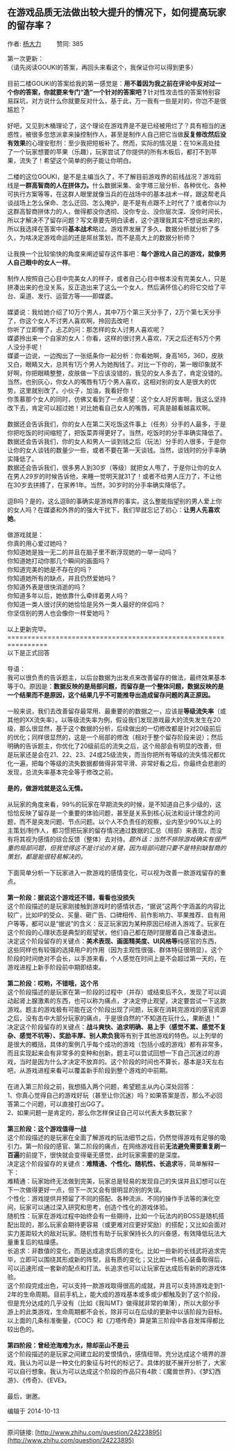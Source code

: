## 在游戏品质无法做出较大提升的情况下，如何提高玩家的留存率？

作者: [杨大力](http://www.zhihu.com/people/yang-da-li-39)&nbsp;&nbsp;&nbsp;&nbsp;&nbsp;&nbsp;&nbsp;&nbsp; 赞同: 385


第一次更新：<br>（请先阅读GOUKI的答案，再回头来看这个，我保证你可以得到更多）<br><br>目前二楼GOUKI的答案给我的第一感觉是：<b>用不着因为我之前在评论中反对过一个你的答案，你就要来专门“造”一个针对的答案吧？</b>针对性攻击性的答案特别容易踩坑，对方说什么你就要反对什么，基于此，万一我有一些是对的，你岂不是很尴尬？<br><br>好吧，又见到木桶理论了，这个理论在游戏界是不是已经被用烂了？具有相当的迷惑性，被很多忽悠派拿来操控制作人，甚至是制作人自己把它当做<b>反复修改然后没有效果</b>的心理安慰剂：至少我把短板补了。然而，实际的情况是：在10米高处挂了一个玩家想要的苹果（乐趣），玩家尝试了你提供的所有木板后，都打不到苹果，流失了！希望这个简单的例子能让你明白。<br><br>二楼的这位GOUKI，是不是主编当久了，不了解目前游戏界的前线战况？游戏前线是<b>一群高智商的人在拼体力。</b>什么数据采集、金字塔三层分析、各种优化、各种可执行方案等等，在这群人眼里就像当兵的在战场中的基本战术一样，跟这帮老兵谈战场上怎么保命、怎么迂回、怎么掩护，是不是有点跟不上时代了？或者你以为这群高智商拼体力的人，做得都没你透彻、没你专业、没你层次深、没你时间长，所以才解决不了留存问题？写文章要先明白读者，这个道理我其实不想说出来的，所以我选择在答案中将<b>基本战术</b>略过。游戏界发展了多久，数据分析就分析了多久，为啥决定游戏命运的还是屌丝策划，而不是高大上的数据分析师？<br><br>让我换一个比较愉快的角度来阐述留存这件事吧：<b>每个游戏人自己的游戏，就像男人自己眼中的女人一样</b>。<br><br>制作人按照自己心目中完美女人的样子，或者自己心目中根本没有完美女人，只是拼凑出来的也没关系，反正造出来了这么一个女人，然后满怀信心的将它交给了平台、渠道、发行、运营方等——即媒婆。<br><br>媒婆说：我给她介绍了10万个男人，其中7万个第三天分手了，2万个第七天分手了，你这个女人不讨男人喜欢啊，拎回去改吧！<br>你听了立即懵了，忐忑的问：那怎样的女人讨男人喜欢呢？<br>媒婆拎出来一个自家的女人：你看，这样的很讨男人喜欢，7天之后还有5万个男人没分手呢！<br>媒婆一边说，一边掏出了一张纸条你一起分析：你看她啊，身高165，36D，皮肤又白，眼睛又大，总共有1万个男人为她掏钱了。对比一下你的，第一眼印象就不好啊，你把眼睛整整，皮肤做一下应该没错的，我见的女人多去了，肯定没错的。当然，也别灰心，你女人的嘴唇有1万个男人喜欢，这相对别的女人是很大的优势，这里就别改了。小伙子，加油，我看好你！<br>你羡慕那个女人的同时，仿佛又看到了一点希望：这个女人好厉害啊，我这么坚持改下去，肯定可以超过她！对比她看自己女人的嘴唇，可真是越看越喜欢啊。<br><br>数据还会告诉我们，你的女人在第二天吃饭这件事上（任务）分手的人最多，于是你把吃饭的时间缩短了，把饭菜弄得更好了。当然，吃饭时的分手率确实降低了。<br>数据还会告诉我们，你的女人和男人一谈到钱之后（玩法）分手的人很多，于是你让你的女人谈钱的数量少一些，或者不要在第一天谈钱。当然，谈钱时的分手率确实降低了。<br>数据还会告诉我们，很多男人到30岁（等级）就把女人甩了，于是你让你的女人在男人29岁的时候告诉他，来睡一觉明天就31了！或者不给男人压力了，不让他在30岁去拼搏了，在家养1年。当然，30岁时的分手率确实降低了。<br><br>逗B吗？是的，这么逗B的事确实是游戏界的事实。这么整能指望别的男人爱上你的女人吗？在媒婆和外界的的强大干扰下，我们早就忘记了初心：<b>让男人先喜欢她</b>。<br><br>做游戏就是：<br>你真的用心爱过她吗？<br>你知道她是独一无二的并且在脑子里不断浮现她的一举一动吗？<br>你知道她打动你那几个瞬间的画面吗？<br>你知道完美的她是不存在的吗？<br>你知道她所有的缺点，并且仍然爱她吗？<br>你知道外表是很快消逝的吗？<br>你知道多年以后，她依靠什么牵绊着男人吗？<br>你知道一类人很讨厌的她恰恰是另外一类人最好的伴侣吗？<br>你坚信别的男人也会像你一样爱她吗？<br><br>以上更新完毕。<br>================================================================<br>以下是正式回答<br><br>导语：<br>我可以很负责的告诉题主，以后台数据为出发点来改善留存的做法，最终效果基本等于0。原因是：<b>数据反映的是局部问题，而留存是一个整体问题，数据反映的是一个结果而不是原因，这个结果几乎不可能推导出造成留存问题的真正原因。</b><br><br>一般来说，我们去改善留存最常用、最重要的的数据之一，应该是<b>等级流失率</b>（或其他的XX流失率）。以等级流失率为例，假设我们发现游戏最大的流失发生在20级，那么很显然，基于这个数据的分析，后续做出的一切修改都是针对20级前后的优化；同样很显然的，这是一个局部的修改（相对于整个留存阶段来说）；然后明确的告诉题主，你优化了20级前后的流失之后，这个局部会有明显的改善，但是玩家还是会在21、22、23、24或25级流失，而当你把所有等级的流失情况都优化一遍，把每个等级的流失数据都做得非常平滑、非常好看之后，你最终会悲剧的发现，总流失率基本完全等于修改之前。<br><br><b>是的，做游戏就是这么无情。</b><br><br>从玩家的角度来看，99%的玩家在早期流失的时候，是不知道自己多少级的，这恰恰反映了留存是一个重要的体验问题，甚至是关系到核心玩法和设计理念的问题，而不是突发问题、节点问题。以个人不负责任的观察，业内至少90%以上的主策划/制作人，都习惯把玩家的留存情况通过数据的汇总（局部）来表现，而没有将其视为感情的综合反馈（整体）去对待。<i>题外话：当然不排除游戏确实有很严重的局部问题，但我觉得这不是讨论的关键，因为局部问题只要不是特别缺智商的策划，都是能很轻易解决的。</i><br><br>下面简单分析一下玩家进入一款游戏的感情变化，可以视为改善一款游戏留存的重点。<br><br><b>第一阶段：据说这个游戏还不错，看看也没损失</b><br>这个阶段描述的是玩家刚接触到游戏时的感情状态，“据说”这两个字涵盖的内容比较广，比如IP的受众、买量、砸广告、口碑相传、前作影响力、苹果推荐、自有用户等等，都可以是“据说”的含义：反正玩家因为某种原因已经进入游戏了。玩家在这个阶段的心理状态是典型的观望状，他们自己都在随时提醒着自己准备退出。<br>决定这个阶段留存的关键点：<b>美术表现、画面精美度、UI风格等</b>纯感官的东西，这些同样也有较强的选择用户的作用（因为主观性很强、群体特征很明显）。这个阶段的时间绝对不会长，以手游来看，个人感觉在时间上是不会超过第一天的，在游戏进程上新手阶段前中期即结束。<br><br><b>第二阶段：哎哟，不错哦，这个吊</b><br>这个阶段描述的是玩家在第一阶段的过程中（并存）或结束后不久，发现了可以调动起肾上腺激素的东西，也可以称为痛点，才决定停止观望，决定要尝试一下这款游戏。题主的游戏极有可能在这个阶段出现了问题，玩家在消耗完游戏的感官资源之后，没有击中大部分玩家的痛点，于是很自然的“不知道在玩什么，果断退！”<br>决定这个阶段留存的关键点：<b>战斗爽快、追求明确、易上手（感觉不累、感觉不复杂、感觉不坑等）、奖励丰厚、别人欺负我</b>等有别于其他游戏的特色。以上列举的是很大的概括，具体的案例几乎每个成功的游戏（包括小成的游戏）都有非常多，而且实现起来会有非常多的变种和创新。题主可以尝试回想一下自己沉迷过的游戏，当时是因为什么才决定不放弃的。这个阶段的时间也不算长，基本是3天左右吧，从游戏进程来看可以覆盖新手阶段到整个游戏的中前期。<br><br>在进入第三阶段之前，我想插入两个问题，希望题主从内心深处回答：<br>1、你真心觉得自己的游戏好玩（甚至让你沉迷）吗？如果答案是否，那么不必回答第二个问题，可以直接打出GG了。<br>2、如果问题一是肯定的，那么你怎样保证自己可以代表大多数玩家？<br><br><b>第三阶段：这个游戏值得一战</b><br>这个阶段描述的是玩家在全面了解游戏的玩法细节之后，仍然觉得游戏有足够的吸引力。第一阶段的感官、第二阶段的痛点，在网络游戏目前<b>无法避免需要重复刷一百遍</b>的前提下，很快就会变得毫无感觉，此时玩家需要的是深度。<br>决定这个阶段留存的关键点：<b>难精通、个性化、随机性、长追求</b>等，简单解释一下：<br>难精通：玩家始终无法做到完美，玩家总是轻易的发现自己的失误并且幻想可以在下一次做得更好一点，但下一次又会有很明显的别的失误。<br>个性化：游戏提供并预留了不同的搭配、各种流派、不同的操作手法等的演化空间，玩家可以通过深入研究和思考，创造个性化的游戏体验。<br>随机性：玩家在游戏过程中始终会有一些期待，比如一个玩法内的BOSS是随机搭配出现的，那么玩家会期待更容易（或更难对应更好奖励）的搭配；又比如会面对实力差距较大的敌对玩家。随机性有助于玩家保持长久的兴奋感，有效降低玩法大量重复后的枯燥感。<br>长追求：非数值的变化，而是达成追求后质的变化。比如一些新的长线武将追求完毕，立即可以围绕其形成新的阵型，且有质的变化；又比如一件核心装备取得后，可以迅速形成一套新的配点和打法。长追求也可以让玩家在达成后有新的的游戏体验。<br>这个阶段完成出色，可以支持一款游戏取得很高的成就，并且可以支持游戏走到1-2年的生命周期。目前手机上，能大成的游戏基本或多或少都触及到了这个阶段，但是充分达成的几乎没有（比如《我叫MT》做得就非常的单薄），所以大部分手游上的此类游戏，生命周期都不会长，除非可以在后续的更新中以该阶段为目标。以上面的几条标准衡量，《COC》和《刀塔传奇》算是第三阶段中各自发挥得都比较出色的。<br><br><b>第四阶段：曾经沧海难为水，除却巫山不是云</b><br>这个阶段描述的是玩家之间建立起的爱恨情仇，感情纽带。充分达成这个境界的游戏，我认为可以是一种文化的象征与时代的标记了。具体的就不展开分析了，大家可以自行想象。我认为可以达成这个阶段的作品只有4款：《魔兽世界》、《梦幻西游》、《传奇》、《EVE》。<br><br>最后，谢邀。



编辑于 2014-10-13



---
原问链接: [http://www.zhihu.com/question/24223895](http://www.zhihu.com/question/24223895)